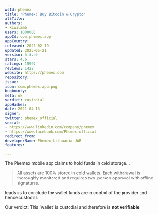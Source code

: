 ```yaml
---
wsId: phemex
title: 'Phemex: Buy Bitcoin & Crypto'
altTitle: 
authors:
- kiwilamb
users: 1000000
appId: com.phemex.app
appCountry: 
released: 2020-02-19
updated: 2025-05-21
version: 5.5.49
stars: 4.6
ratings: 15997
reviews: 1422
website: https://phemex.com
repository: 
issue: 
icon: com.phemex.app.png
bugbounty: 
meta: ok
verdict: custodial
appHashes: 
date: 2021-04-13
signer: 
twitter: phemex_official
social:
- https://www.linkedin.com/company/phemex
- https://www.facebook.com/Phemex.official
redirect_from: 
developerName: Phemex Lithuania UAB
features: 

---
```


The Phemex mobile app claims to hold funds in cold storage...

> All assets are 100% stored in cold wallets. Each withdrawal is thoroughly monitored and requires two-person approval with offline signatures.

leads us to conclude the wallet funds are in control of the provider and hence custodial.

Our verdict: This 'wallet' is custodial and therefore is **not verifiable**.
